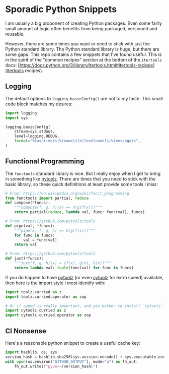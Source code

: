 # Sporadic Python Snippets

I am usually a big proponent of creating Python packages.  Even some fairly small amount of logic often benefits from being packaged, versioned and reusable.

However, there are some times you want or need to stick with just the Python standard library.  The Python standard library is huge, but there are some gaps.  This repo contains a few snippets that I've found useful.  This is in the spirit of the "common recipes" section at the bottom of the `itertools` docs: [https://docs.python.org/3/library/itertools.html#itertools-recipes](itertools recipes).


## Logging

The default options to `logging.basicConfig()` are not to my taste.  This small code block matches my desires:

```python
import logging
import sys

logging.basicConfig(
    stream=sys.stdout,
    level=logging.DEBUG,
    format="%(asctime)s|%(name)s|%(levelname)s|%(message)s",
)
```

## Functional Programming

The `functools` standard library is nice.  But I really enjoy when I get to bring in something like [pytoolz](https://github.com/pytoolz/toolz).  There are times that you need to stick with the basic library, so these quick definitions at least provide some tools I miss:

```python
# From: https://en.wikipedia.org/wiki/Tacit_programming
from functools import partial, reduce
def compose(*funcs):
    """compose(f, g, h)(x) == h(g(f(x)))"""
    return partial(reduce, lambda val, func: func(val), funcs)
```

```python
# From: https://github.com/pytoolz/toolz
def pipe(val, *funcs):
    """pipe(x, f, g, h) == h(g(f(x)))"""
    for func in funcs:
        val = func(val)
    return val
```

```python
# From: https://github.com/pytoolz/toolz
def juxt(*funcs):
    """juxt(f, g, h)(x) = (f(x), g(x), h(x))"""
    return lambda val: tuple(func(val) for func in funcs)
```

If you do happen to have [pytoolz](https://github.com/pytoolz/toolz) (or even [cytoolz](https://github.com/pytoolz/cytoolz) for extra speed) available, then here is the import style I most identify with:
```python
import toolz.curried as z
import toolz.curried.operator as zop

# Or if speed is really important, and you bother to install `cytoolz`...
import cytoolz.curried as z
import cytoolz.curried.operator as zop
```

## CI Nonsense

Here's a reasonable python snippet to create a useful cache key:
```python
import hashlib, os, sys
version_hash = hashlib.sha256(sys.version.encode() + sys.executable.encode()).hexdigest()
with open(os.environ["GITHUB_OUTPUT"], mode="a") as fh_out:
    fh_out.write(f"pyver={version_hash}")
```

